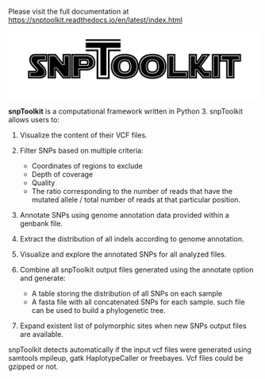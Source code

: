 
Please visit the full documentation at https://snptoolkit.readthedocs.io/en/latest/index.html 

![img/snpToolkit_LOGO.png](img/snpToolkit_LOGO.png)

**snpToolkit** is a computational framework written in Python 3. snpToolkit allows users to:


1. Visualize the content of their VCF files.
2. Filter SNPs based on multiple criteria:

   * Coordinates of regions to exclude
   * Depth of coverage
   * Quality
   * The ratio corresponding to the number of reads that have the mutated allele / total number of reads at that particular position.


3. Annotate SNPs using genome annotation data provided within a genbank file.
4. Extract the distribution of all indels according to genome annotation.
5. Visualize and explore the annotated SNPs for all analyzed files.
6. Combine all snpToolkit output files generated using the annotate option and generate:

   * A table storing the distribution of all SNPs on each sample
   * A fasta file with all concatenated SNPs for each sample. such file can be used to build a phylogenetic tree.


7. Expand existent list of polymorphic sites when new SNPs output files are available.

snpToolkit detects automatically if the input vcf files were generated using samtools mpileup, gatk HaplotypeCaller or freebayes. Vcf files could be gzipped or not.
